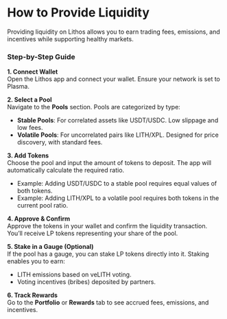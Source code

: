 # How to Provide Liquidity

Providing liquidity on Lithos allows you to earn trading fees, emissions, and incentives while supporting healthy markets.

### Step-by-Step Guide

**1. Connect Wallet**\
Open the Lithos app and connect your wallet. Ensure your network is set to Plasma.

**2. Select a Pool**\
Navigate to the **Pools** section. Pools are categorized by type:

* **Stable Pools**: For correlated assets like USDT/USDC. Low slippage and low fees.
* **Volatile Pools**: For uncorrelated pairs like LITH/XPL. Designed for price discovery, with standard fees.

**3. Add Tokens**\
Choose the pool and input the amount of tokens to deposit. The app will automatically calculate the required ratio.

* Example: Adding USDT/USDC to a stable pool requires equal values of both tokens.
* Example: Adding LITH/XPL to a volatile pool requires both tokens in the current pool ratio.

**4. Approve & Confirm**\
Approve the tokens in your wallet and confirm the liquidity transaction. You’ll receive LP tokens representing your share of the pool.

**5. Stake in a Gauge (Optional)**\
If the pool has a gauge, you can stake LP tokens directly into it. Staking enables you to earn:

* LITH emissions based on veLITH voting.
* Voting incentives (bribes) deposited by partners.

**6. Track Rewards**\
Go to the **Portfolio** or **Rewards** tab to see accrued fees, emissions, and incentives.

